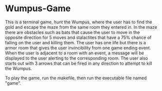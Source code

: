 # Wumpus-Game
 
This is a terminal game, hunt the Wumpus, where the user has to find the gold and escape the maze from the same room they entered in. In the maze there are obstacles such as bats that cause the user to move in the opposite direction for 5 moves and stalactites that have a 75% chance of falling on the user and killing them. The user has one life but there is a armor room that gives the user invincibility from one game ending event. When the user is adjacent to a room with an event, a message will be displayed to the user alerting to the corresponding room. The user also starts out with 3 arrows that can be fired in any direction to attempt to kill the Wumpus. 

To play the game, run the makefile, then run the executable file named "game".